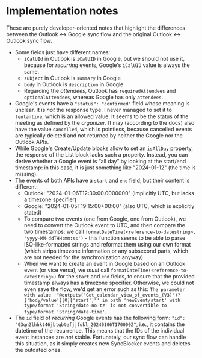 # Implementation notes

These are purely developer-oriented notes that highlight the differences between the Outlook <-> Google sync flow and the original Outlook <-> Outlook sync flow.

- Some fields just have different names:
  - `iCalUId` in Outlook is `iCalUID` in Google, but we should not use it, because for _recurring_ events, Google's `iCalUID` value is always the same.
  - `subject` in Outlook is `summary` in Google
  - `body` in Outlook is `description` in Google
  - Regarding the _attendees_, Outlook has `requiredAttendees` and `optionalAttendees`, whereas Google has only `attendees`.
- Google's events have a `"status": "confirmed"` field whose meaning is unclear. It is _not_ the response type. I never managed to set it to `tentantive`, which is an allowed value. It seems to be the status of the meeting as defined by the _organizer_. It may (according to the docs) also have the value `cancelled`, which is pointless, because cancelled events are typically deleted and not returned by neither the Google nor the Outlook APIs.
- While Google's Create/Update blocks allow to set an `isAllDay` property, the response of the List block lacks such a property. Instead, you can derive whether a Google event is “all day” by looking at the start/end timestamp: in this case, it is just something like "2024-01-12" (the time is missing).
- The events of both APIs have a `start` and `end` field, but their content is different:
  - Outlook: "2024-01-06T12:30:00.0000000" (implicitly UTC, but lacks a timezone specifier)
  - Google: "2024-01-05T19:15:00+00:00" (also UTC, which is explicitly stated)
  - To compare two events (one from Google, one from Outlook), we need to convert the Outlook event to UTC, and then compare the two timestamps: we call `formatDateTime(<reference-to-datestring>, 'yyyy-MM-ddTHH:mm:ss')` - this function seems to be able to parse ISO-like-formatted strings and reformat them using our own format (which strips timezone information or any subsecond parts, which are not needed for the synchronization anyway)
  - When we want to create an event in Google based on an Outlook event (or vice versa), we _must_ call `formatDateTime(<reference-to-datestring>)` for the `start` and `end` fields, to ensure that the provided timestamp always has a timezone specifier. Otherwise, we could not even save the flow, we'd get an error such as this: `The parameter with value '"@outputs('Get_calendar_view_of_events_(V3)')?['body/value'][0]['start']"' in path 'newEvent/start' with type/format 'String/date-no-tz' is not convertible to type/format 'String/date-time'`.
- The `id` field of _recurring_ Google events has the following form: `"id": "03qn2lhhkt46jbtqbtefjjfukl_20240106T170000Z"`, i.e., it contains the datetime of the recurrence. This means that the IDs of the individual event instances are _not_ stable. Fortunately, our sync flow can handle this situation, as it simply creates new SyncBlocker events and deletes the outdated ones.

